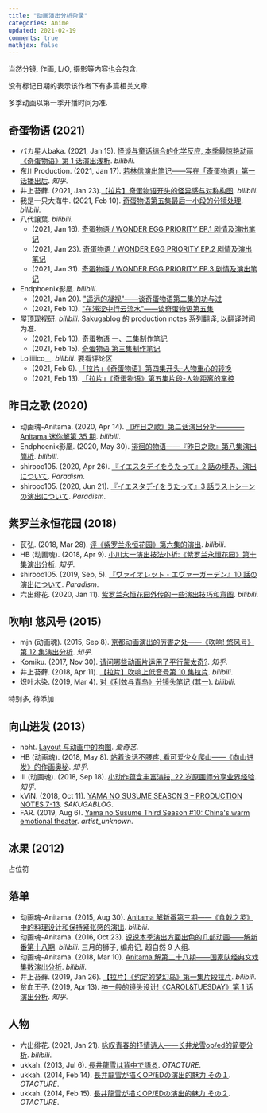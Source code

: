 ```yaml
---
title: "动画演出分析杂录"
categories: Anime
updated: 2021-02-19
comments: true
mathjax: false
---
```


当然分镜, 作画, L/O, 摄影等内容也会包含.

没有标记日期的表示该作者下有多篇相关文章.

多季动画以第一季开播时间为准.

<!-- more -->

## 奇蛋物语 (2021)

- バカ星人baka. (2021, Jan 15). [怪谈与童话结合的化学反应, 本季最惊艳动画《奇蛋物语》第 1 话演出浅析](https://www.bilibili.com/read/cv9292520). *bilibili*.
- 东川Production. (2021, Jan 17). [若林信演出笔记——写在「奇蛋物语」第一话播出后](https://zhuanlan.zhihu.com/p/344980907). *知乎*.
- 井上苔藓. (2021, Jan 23).[【拉片】奇蛋物语开头的怪异感与对称构图](https://www.bilibili.com/video/BV1DU4y147vi). *bilibili*.
- 我是一只大海牛. (2021, Feb 10). [奇蛋物语第五集最后一小段的分镜处理](https://www.bilibili.com/video/BV16v411e7YW). *bilibili*.
- 八代譲葉. *bilibili*.
    - (2021, Jan 16). [奇蛋物语 / WONDER EGG PRIORITY EP.1 剧情及演出笔记](https://www.bilibili.com/read/cv9308092)
    - (2021, Jan 23). [奇蛋物语 / WONDER EGG PRIORITY EP.2 剧情及演出笔记](https://www.bilibili.com/read/cv9423482)
    - (2021, Jan 31). [奇蛋物语 / WONDER EGG PRIORITY EP.3 剧情及演出笔记](https://www.bilibili.com/read/cv9559378)
- Endphoenix影凰. *bilibili*.
    - (2021, Jan 20). ["遥远的凝视"——谈奇蛋物语第二集的功与过](https://www.bilibili.com/read/cv9358004)
    - (2021, Feb 10). ["在滞涩中行云流水"——谈奇蛋物语第五集](https://www.bilibili.com/read/cv9754384)
- 屋顶现视研. *bilibili*. Sakugablog 的 production notes 系列翻译, 以翻译时间为准.
    - (2021, Feb 10). [奇蛋物语 一、二集制作笔记](https://www.bilibili.com/read/cv9759662)
    - (2021, Feb 15). [奇蛋物语 第三集制作笔记](https://www.bilibili.com/read/cv9834806)
- Loliiiico__. *bilibili*. 要看评论区
    - (2021, Feb 9). [「拉片」《奇蛋物语》第四集开头-人物重心的转换](https://www.bilibili.com/video/BV1CX4y1N7ye)
    - (2021, Feb 13). [「拉片」《奇蛋物语》第五集片段-人物距离的掌控](https://www.bilibili.com/video/BV1yK4y1n7tD)

## 昨日之歌 (2020)

- 动画魂-Anitama. (2020, Apr 14). [《昨日之歌》第二话演出分析————Anitama 迷你解第 35 期](https://www.bilibili.com/video/BV1PK4y1k7Zz). *bilibili*.
- Endphoenix影凰. (2020, May 30). [徘徊的物语——『昨日之歌』第八集演出简析](https://www.bilibili.com/read/cv6251451). *bilibili*.
- shirooo105. (2020, Apr 26). [『イエスタデイをうたって』2 話の境界、演出について](https://shirooo305.hatenablog.com/entry/2020/04/26/021348). *Paradism*.
- shirooo105. (2020, Jun 21). [『イエスタデイをうたって』3 話ラストシーンの演出について](https://shirooo305.hatenablog.com/entry/2020/06/21/024559). *Paradism*.

## 紫罗兰永恒花园 (2018)

- 苌弘. (2018, Mar 28). [评《紫罗兰永恒花园》第六集的演出](https://www.bilibili.com/read/cv328810). *bilibili*.
- HB (动画魂). (2018, Apr 9). [小川太一演出技法小析:《紫罗兰永恒花园》第十集演出分析](https://zhuanlan.zhihu.com/p/35446134). *知乎*.
- shirooo105. (2019, Sep, 5). [『ヴァイオレット・エヴァーガーデン』10 話の演出について](https://shirooo305.hatenablog.com/entry/2019/09/05/023950). *Paradism*.
- 六出绯花. (2020, Jan 11). [紫罗兰永恒花园外传的一些演出技巧和意图](https://www.bilibili.com/read/cv4331257). *bilibili*.
  
## 吹响! 悠风号 (2015)

- mjn (动画魂). (2015, Sep 8). [京都动画演出的厉害之处——《吹响! 悠风号》第 12 集演出分析](https://zhuanlan.zhihu.com/p/20195839). *知乎*.
- Komiku. (2017, Nov 30). [请问哪些动画片运用了平行蒙太奇?](https://www.zhihu.com/question/68784087/answer/268104434). *知乎*.
- 井上苔藓. (2018, Apr 11). [【拉片】吹响上低音号第 10 集拉片](https://www.bilibili.com/video/BV1mW411K7ed). *bilibili*.
- 炽叶木染. (2019, Mar 4). [对《利兹与青鸟》分镜头笔记 (其一)](https://www.bilibili.com/read/cv2188854/). *bilibili*.

特别多, 待添加

## 向山进发 (2013)

- nbht. [Layout 与动画中的构图](https://www.iqiyi.com/dongman/nofishing1410.html). *爱奇艺*.
- HB (动画魂). (2018, May 8). [站着说话不腰疼, 看可爱少女爬山——《向山进发》的作画奥秘](https://zhuanlan.zhihu.com/p/36560576). *知乎*.
- III (动画魂). (2018, Sep 18). [小动作蕴含丰富演技, 22 岁原画师分享业界经验](https://zhuanlan.zhihu.com/p/44805205). *知乎*.
- kViN. (2018, Oct 11). [YAMA NO SUSUME SEASON 3 – PRODUCTION NOTES 7-13](https://blog.sakugabooru.com/2018/10/11/yama-no-susume-season-3-production-notes-7-13/). *SAKUGABLOG*.
- FAR. (2019, Aug 6). [Yama no Susume Third Season #10: China's warm emotional theater](https://artistunknown.info/2019/08/06/yama-no-susume-third-season-10-chinas-warm-emotional-theater/). *artist_unknown*.

## 冰果 (2012)

占位符

## 落单

- 动画魂-Anitama. (2015, Aug 30). [Anitama 解新番第三期——《食戟之灵》中的料理设计和保持紧张感的演出](https://www.bilibili.com/video/BV1Ps411U74X). *bilibili*. 
- 动画魂-Anitama. (2016, Oct 23). [说说本季演出方面出色的几部动画——解新番第十八期](https://www.bilibili.com/video/BV1Ns411t7ew). *bilibili*. 三月的狮子, 编舟记, 超自然 9 人组.
- 动画魂-Anitama. (2018, Mar 10). [Anitama 解第二十八期——国家队经典文戏集数演出分析](https://www.bilibili.com/video/BV1ZW411W7g7). *bilibili*.
- 井上苔藓. (2019, Jan 26). [【拉片】《约定的梦幻岛》第一集片段拉片](https://www.bilibili.com/video/BV1mt411476d). *bilibili*.
- 贫血王子. (2019, Apr 13). [神一般的镜头设计!《CAROL&TUESDAY》第 1 话演出分析](https://zhuanlan.zhihu.com/p/62293575). *知乎*.

## 人物

- 六出绯花. (2021, Jan 21). [咏叹青春的抒情诗人——长井龙雪op/ed的简要分析](https://www.bilibili.com/read/cv9386315). *bilibili*.
- ukkah. (2013, Jul 6). [長井龍雪は背中で語る](https://ukkah.hatenadiary.org/entry/20130706/p1). *OTACTURE*.
- ukkah. (2014, Feb 14). [長井龍雪が描くOP/EDの演出的魅力 その１](https://ukkah.hatenadiary.org/entry/20140214/p1). *OTACTURE*.
- ukkah. (2014, Feb 15). [長井龍雪が描くOP/EDの演出的魅力 その２](https://ukkah.hatenadiary.org/entry/20140215/p1). *OTACTURE*.
